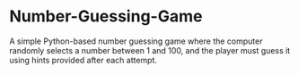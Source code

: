 # Number-Guessing-Game
A simple Python-based number guessing game where the computer randomly selects a number between 1 and 100, and the player must guess it using hints provided after each attempt.
